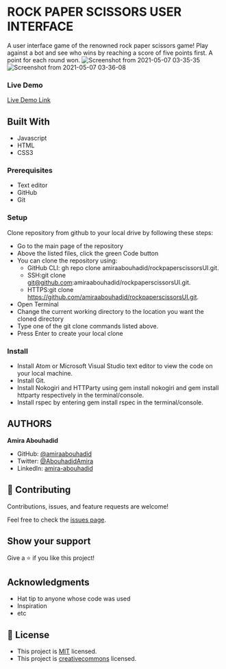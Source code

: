 
# ROCK PAPER SCISSORS USER INTERFACE

A user interface game of the renowned rock paper scissors game! Play against a bot and see who wins by reaching a score of five points first. A point for each round won. 
![Screenshot from 2021-05-07 03-35-35](https://user-images.githubusercontent.com/56790126/117385559-a7269700-aee5-11eb-9d82-12a02b205f37.png)
![Screenshot from 2021-05-07 03-36-08](https://user-images.githubusercontent.com/56790126/117385563-a857c400-aee5-11eb-92ac-f8fee0310339.png)


### Live Demo

[Live Demo Link](https://amiraabouhadid.github.io/rockpaperscissorsUI/)

## Built With
- Javascript
- HTML
- CSS3

### Prerequisites
- Text editor
- GitHub
- Git

### Setup
Clone repository from github to your local drive by following these steps:
- Go to the main page of the repository
- Above the listed files, click the green Code button
- You can clone the repository using:
  - GitHub CLI: gh repo clone amiraabouhadid/rockpaperscissorsUI.git.
  - SSH:git clone git@github.com:amiraabouhadid/rockpaperscissorsUI.git.
  - HTTPS:git clone https://github.com/amiraabouhadid/rockpaperscissorsUI.git.
- Open Terminal
- Change the current working directory to the location you want the cloned directory
- Type one of the git clone commands listed above.
- Press Enter to create your local clone

### Install
- Install Atom or Microsoft Visual Studio text editor to view the code on your local machine.
- Install Git.
- Install Nokogiri and HTTParty using gem install nokogiri and gem install httparty respectively in the terminal/console.
- Install rspec by entering gem install rspec in the terminal/console.

## AUTHORS

**Amira Abouhadid**

- GitHub: [@amiraabouhadid](https://github.com/amiraabouhadid)
- Twitter: [@AbouhadidAmira](https://twitter.com/AbouhadidAmira)
- LinkedIn: [amira-abouhadid](https://www.linkedin.com/in/amira-abouhadid-229977200)


## 🤝 Contributing

Contributions, issues, and feature requests are welcome!

Feel free to check the [issues page](https://github.com/amiraabouhadid/rockpaperscissorsUI/issues).

## Show your support

Give a ⭐️ if you like this project!

## Acknowledgments

- Hat tip to anyone whose code was used
- Inspiration
- etc

## 📝 License

- This project is [MIT](https://opensource.org/licenses/MIT) licensed.
- This project is [creativecommons](https://creativecommons.org/licenses/by-nc/4.0/) licensed.
